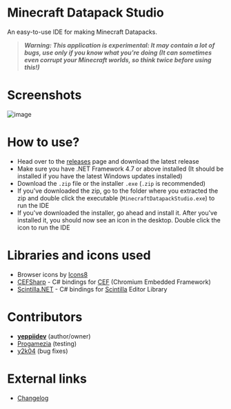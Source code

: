 # Minecraft Datapack Studio
 An easy-to-use IDE for making Minecraft Datapacks.
 
> **_Warning: This application is experimental: It may contain a lot of bugs, use only if you know what you're doing (It can sometimes even corrupt your Minecraft worlds, so think twice before using this!)_**
 
# Screenshots
![image](https://user-images.githubusercontent.com/52355164/133300016-a4259f73-8ba7-4288-afc8-3abf43c05b2c.png)

# How to use?
- Head over to the [releases](https://github.com/yeppiidev/MinecraftDatapackStudio/releases) page and download the latest release
- Make sure you have .NET Framework 4.7 or above installed (It should be installed if you have the latest Windows updates installed)
- Download the `.zip` file or the installer `.exe` (`.zip` is recommended)
- If you've downloaded the zip, go to the folder where you extracted the zip and double click the executable (`MinecraftDatapackStudio.exe`) to run the IDE
- If you've downloaded the installer, go ahead and install it. After you've installed it, you should now see an icon in the desktop. Double click the icon to run the IDE

# Libraries and icons used
- Browser icons by [Icons8](https://icons8.com)
- [CEFSharp](https://cefsharp.github.io/) - C# bindings for [CEF](https://bitbucket.org/chromiumembedded/cef/src/master/) (Chromium Embedded Framework)
- [Scintilla.NET](https://github.com/jacobslusser/ScintillaNET/) - C# bindings for [Scintilla](https://www.scintilla.org) Editor Library

# Contributors
- **[yeppiidev](https://github.com/yeppiidev)** (author/owner)
- [Progamezia](https://github.com/Aagney-github) (testing)
- [y2k04](https://github.com/y2k04) (bug fixes)

# External links
- [Changelog](https://yeppiidev.github.io/MinecraftDatapackStudio/CHANGELOG.html)
